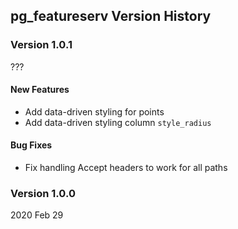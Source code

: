 ## pg_featureserv Version History

### Version 1.0.1
???

#### New Features

* Add data-driven styling for points
* Add data-driven styling column `style_radius`

#### Bug Fixes

* Fix handling Accept headers to work for all paths

### Version 1.0.0
2020 Feb 29
